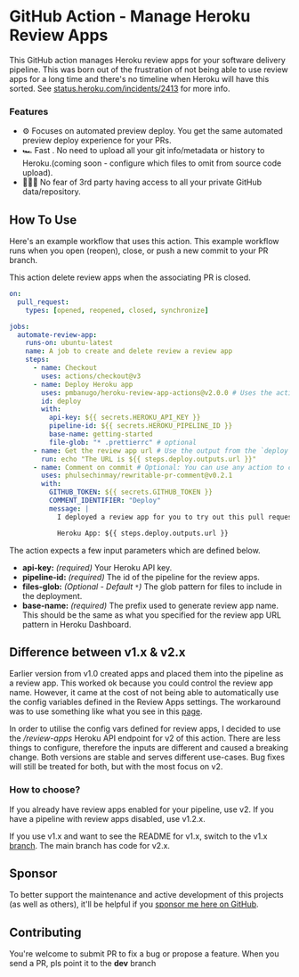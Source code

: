 # GitHub Action - Manage Heroku Review Apps

This GitHub action manages Heroku review apps for your software delivery pipeline. This was born out of the frustration of not being able to use review apps for a long time and there's no timeline when Heroku will have this sorted. See [status.heroku.com/incidents/2413](https://status.heroku.com/incidents/2413) for more info.

### Features

- ⚙️ Focuses on automated preview deploy. You get the same automated preview deploy experience for your PRs.
- 🏎 Fast . No need to upload all your git info/metadata or history to Heroku.(coming soon - configure which files to omit from source code upload).
- 🧘🏽‍♀️ No fear of 3rd party having access to all your private GitHub data/repository.

## How To Use

Here's an example workflow that uses this action. This example workflow runs when you open (reopen), close, or push a new commit to your PR branch.

This action delete review apps when the associating PR is closed.

```yaml
on:
  pull_request:
    types: [opened, reopened, closed, synchronize]

jobs:
  automate-review-app:
    runs-on: ubuntu-latest
    name: A job to create and delete review a review app
    steps:
      - name: Checkout
        uses: actions/checkout@v3
      - name: Deploy Heroku app
        uses: pmbanugo/heroku-review-app-actions@v2.0.0 # Uses the action
        id: deploy
        with:
          api-key: ${{ secrets.HEROKU_API_KEY }}
          pipeline-id: ${{ secrets.HEROKU_PIPELINE_ID }}
          base-name: getting-started
          file-glob: "* .prettierrc" # optional
      - name: Get the review app url # Use the output from the `deploy` step
        run: echo "The URL is ${{ steps.deploy.outputs.url }}"
      - name: Comment on commit # Optional: You can use any action to comment on the PR
        uses: phulsechinmay/rewritable-pr-comment@v0.2.1
        with:
          GITHUB_TOKEN: ${{ secrets.GITHUB_TOKEN }}
          COMMENT_IDENTIFIER: "Deploy"
          message: |
            I deployed a review app for you to try out this pull request 👇🏽

            Heroku App: ${{ steps.deploy.outputs.url }}
```

The action expects a few input parameters which are defined below.

- **api-key:** _(required)_ Your Heroku API key.
- **pipeline-id:** _(required)_ The id of the pipeline for the review apps.
- **files-glob:** _(Optional - Default `*`)_ The glob pattern for files to include in the deployment.
- **base-name:** _(required)_ The prefix used to generate review app name. This should be the same as what you specified for the review app URL pattern in Heroku Dashboard.

## Difference between v1.x & v2.x

Earlier version from v1.0 created apps and placed them into the pipeline as a review app. This worked ok because you could control the review app name. However, it came at the cost of not being able to automatically use the config variables defined in the Review Apps settings. The workaround was to use something like what you see in this [page](https://help.heroku.com/RVEKYMZQ/how-to-copy-staging-dev-production-application-config-variable-to-review-app-config-vars).

In order to utilise the config vars defined for review apps, I decided to use the _/review-apps_ Heroku API endpoint for v2 of this action. There are less things to configure, therefore the inputs are different and caused a breaking change. Both versions are stable and serves different use-cases. Bug fixes will still be treated for both, but with the most focus on v2.

### How to choose?

If you already have review apps enabled for your pipeline, use v2. If you have a pipeline with review apps disabled, use v1.2.x.

If you use v1.x and want to see the README for v1.x, switch to the v1.x [branch](/tree/v1.x). The main branch has code for v2.x.

## Sponsor

To better support the maintenance and active development of this projects (as well as others), it'll be helpful if you [sponsor me here on GitHub](https://github.com/sponsors/pmbanugo).

## Contributing

You're welcome to submit PR to fix a bug or propose a feature. When you send a PR, pls point it to the **dev** branch
